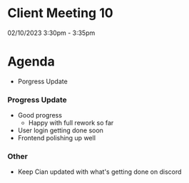 # Client Meeting 10
02/10/2023 3:30pm - 3:35pm 

# Agenda
- Porgress Update

### Progress Update
- Good progress
	- Happy with full rework so far
- User login getting done soon
- Frontend polishing up well

### Other
- Keep Cian updated with what's getting done on discord

